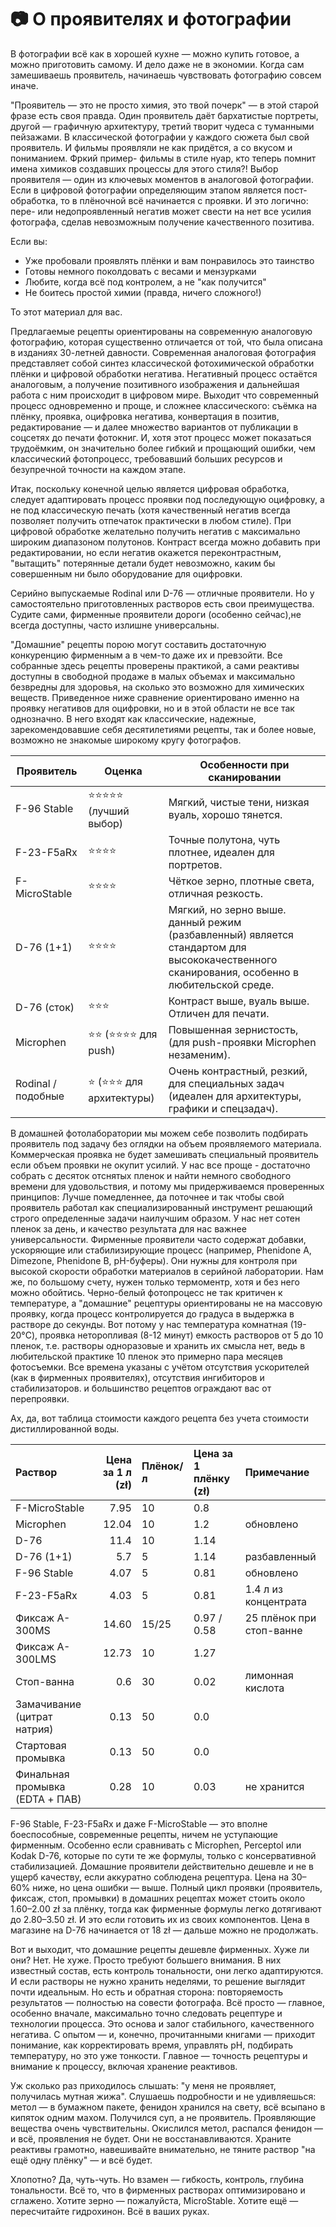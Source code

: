 # 📷 О проявителях и фотографии

В фотографии всё как в хорошей кухне — можно купить готовое, а можно приготовить самому. И дело даже не в экономии. 
Когда сам замешиваешь проявитель, начинаешь чувствовать фотографию совсем иначе.

"Проявитель — это не просто химия, это твой почерк" — в этой старой фразе есть своя правда. 
Один проявитель даёт бархатистые портреты, другой — графичную архитектуру, третий творит чудеса с туманными пейзажами.
В классической фотографии у каждого сюжета был свой проявитель. И фильмы проявляли не как придётся, а со вкусом и пониманием. Фркий пример- фильмы в стиле нуар, кто теперь помнит имена химиков создавших процессы для этого стиля?!
Выбор проявителя — один из ключевых моментов в аналоговой фотографии. 
Если в цифровой фотографии определяющим этапом является пост-обработка, то в плёночной всё начинается с проявки. 
И это логично: пере- или недопроявленный негатив может свести на нет все усилия фотографа, сделав невозможным получение 
качественного позитива.


Если вы:
- Уже пробовали проявлять плёнки и вам понравилось это таинство
- Готовы немного поколдовать с весами и мензурками
- Любите, когда всё под контролем, а не "как получится"
- Не боитесь простой химии (правда, ничего сложного!)

То этот материал для вас.

Предлагаемые рецепты ориентированы на современную аналоговую фотографию, которая существенно отличается от той, 
что была описана в изданиях 30-летней давности. Современная аналоговая фотография представляет собой синтез 
классической фотохимической обработки плёнки и цифровой обработки негатива. Негативный процесс остаётся аналоговым, 
а получение позитивного изображения и дальнейшая работа с ним происходит в цифровом мире.
Выходит что современный процесс одновременно и проще, и сложнее классического: 
съёмка на плёнку, проявка, оцифровка негатива, конвертация в позитив, редактирование — и далее множество вариантов 
от публикации в соцсетях до печати фотокниг. И, хотя этот процесс может показаться трудоёмким, 
он значительно более гибкий и прощающий ошибки, чем классический фотопроцесс, требовавший больших ресурсов и безупречной 
точности на каждом этапе.

Итак, поскольку конечной целью является цифровая обработка, следует адаптировать процесс проявки под последующую оцифровку, 
а не под классическую печать (хотя качественный негатив всегда позволяет получить отпечаток практически в любом стиле). 
При цифровой обработке желательно получить негатив с максимально широким диапазоном полутонов. 
Контраст всегда можно добавить при редактировании, но если негатив окажется переконтрастным, "вытащить" потерянные детали 
будет невозможно, каким бы совершенным ни было оборудование для оцифровки.

Серийно выпускаемые Rodinal или D-76 — отличные проявители. Но у самостоятельно приготовленных растворов есть свои преимущества.
Судите сами, фирменные проявители дороги (особенно сейчас),не всегда доступны, часто излишне универсальны.

"Домашние" рецепты порою могут составить достаточную конкуренцию фирменным а в чем-то даже их и превзойти.
Все собранные здесь рецепты проверены практикой, а сами реактивы доступны в свободной продаже в малых объемах и максимально безвредны для здоровья, на сколько это возможно для химических веществ.
Приведенное ниже сравнение ориентировано именно на проявку негативов для оцифровки, но и в этой области не все так однозначно. В него входят как
классические, надежные, зарекомендовавшие себя десятилетиями рецепты, так и более новые, возможно не знакомые широкому кругу фотографов.

| Проявитель         | Оценка                           | Особенности при сканировании                                                                                                                |
|--------------------|----------------------------------|---------------------------------------------------------------------------------------------------------------------------------------------|
| F-96 Stable        | ⭐⭐⭐⭐⭐ (лучший выбор)             | Мягкий, чистые тени, низкая вуаль, хорошо тянется.                                                                                          |
| F-23-F5aRx         | ⭐⭐⭐⭐                             | Точные полутона, чуть плотнее, идеален для портретов.                                                                                       |
| F-MicroStable      | ⭐⭐⭐⭐                             | Чёткое зерно, плотные света, отличная резкость.                                                                                             |
| D-76 (1+1)         | ⭐⭐⭐⭐                             | Мягкий, но зерно выше. данный режим (разбавленный) является стандартом для высококачественного сканирования, особенно в любительской среде. |
| D-76 (сток)        | ⭐⭐⭐                              | Контраст выше, вуаль выше. Отличен для печати.                                                                                              |
| Microphen          | ⭐⭐ (⭐⭐⭐⭐ для push)               | Повышенная зернистость, (для push-проявки Microphen незаменим).                                                                             |
| Rodinal / подобные | ⭐ (⭐⭐⭐ для архитектуры)          | Очень контрастный, резкий, для специальных задач (идеален для архитектуры, графики и спецзадач).                                            |


В домашней фотолаборатории мы можем себе позволить подбирать проявитель под задачу без оглядки на объем проявляемого материала. 
Коммерческая проявка не будет замешивать специальный проявитель если объем проявки не окупит усилий. У нас все проще - достаточно собрать с десяток отснятых пленок и найти немного свободного времени
для удовольствия, и потому мы придерживаемся проверенных принципов:
Лучше помедленнее, да поточнее и так чтобы свой проявитель работал как специализированный инструмент решающий строго определенные задачи наилучшим образом. У нас нет сотен пленок за день, и качество результата для нас важнее универсальности.
Фирменные проявители часто содержат добавки, ускоряющие или стабилизирующие процесс (например, Phenidone A, Dimezone, Phenidone B, pH-буферы). 
Они нужны для контроля при высокой скорости обработки материалов в серийной лаборатории. Нам же, по большому счету, нужен только термоментр, хотя и без него можно обойтись.
Черно-белый фотопроцесс не так критичен к температуре, а "домашние" рецептуры ориентированы не на массовую проявку, когда процесс контролируется до градуса в выдержка в растворе до секунды.
Вот потому у нас температура комнатная (19-20°C), проявка неторопливая (8-12 минут) емкость растворов от 5 до 10 пленок, т.е. растворы одноразовые и хранить их смысла нет, 
ведь в любительской практике 10 пленок это примерно пара месяцев фотосъемки. Все времена указаны с учётом отсутствия ускорителей (как в фирменных проявителях), отсутствия ингибиторов и стабилизаторов.
и большинство рецептов ограждают вас от перепроявки.

Ах, да, вот таблица стоимости каждого рецепта без учета стоимости дистиллированной воды.

| Раствор                         |   Цена за 1 л (zł) | Плёнок/л | Цена за 1 плёнку (zł) | Примечание               |
|:--------------------------------|-------------------:|:---------|:----------------------|:-------------------------|
| F-MicroStable                   |               7.95 | 10       | 0.8                   |                          |
| Microphen                       |              12.04 | 10       | 1.2                   | обновлено                |
| D-76                            |              11.4  | 10       | 1.14                  |                          |
| D-76 (1+1)                      |               5.7  | 5        | 1.14                  | разбавленный             |
| F-96 Stable                     |               4.07 | 5        | 0.81                  | обновлено                |
| F-23-F5aRx                      |               4.03 | 5        | 0.81                  | 1.4 л из концентрата     |
| Фиксаж A-300MS                  |              14.60 | 15/25    | 0.97 / 0.58           | 25 плёнок при стоп-ванне |
| Фиксаж A-300LMS                 |              12.73 | 10       | 1.27                  |                          |
| Стоп-ванна                      |               0.6  | 30       | 0.02                  | лимонная кислота         |
| Замачивание (цитрат натрия)     |               0.13 | 50       | 0.0                   |                          |
| Стартовая промывка              |               0.13 | 50       | 0.0                   |                          |
| Финальная промывка (EDTA + ПАВ) |               0.28 | 10       | 0.03                  | не хранится              |

F-96 Stable, F-23-F5aRx и даже F-MicroStable — это вполне боеспособные, современные рецепты, ничем не уступающие фирменным. Особенно если сравнивать с Microphen, Perceptol или Kodak D-76, которые по сути те же формулы, только с консервативной стабилизацией. Домашние проявители действительно дешевле и не в ущерб качеству, если аккуратно соблюдена рецептура. Цена на 30–60% ниже, но цена ошибки — выше. Полный цикл проявки (проявитель, фиксаж, стоп, промывки) в домашних рецептах может стоить около 1.60–2.00 zł за плёнку, тогда как фирменные формулы легко дотягивают до 2.80–3.50 zł. И это если готовить их из своих компонентов. Цена в магазине на D-76 начинается от 18 zł — дальше можно не продолжать.

Вот и выходит, что домашние рецепты дешевле фирменных. Хуже ли они? Нет. Не хуже. Просто требуют большего внимания. В них известный состав, есть контроль тональности, они легко адаптируются. И если растворы не нужно хранить неделями, то решение выглядит почти идеальным. Но есть и обратная сторона: повторяемость результатов — полностью на совести фотографа. Всё просто — главное, особенно вначале, максимально точно следовать рецептуре и технологии процесса. Это основа и залог стабильного, качественного негатива. С опытом — и, конечно, прочитанными книгами — приходит понимание, как корректировать время, управлять pH, подбирать температуру, но это уже тонкости. Главное — точность рецептуры и внимание к процессу, включая хранение реактивов.

Уж сколько раз приходилось слышать: "у меня не проявляет, получилась мутная жижа". Слушаешь подробности и не удивляешься: метол — в бумажном пакете, фенидон хранился на свету, всё всыпано в кипяток одним махом. Получился суп, а не проявитель. Проявляющие вещества очень чувствительны. Окислился метол, распался фенидон — и всё, проявления не будет. Они не восстанавливаются. Храните реактивы грамотно, навешивайте внимательно, не тяните раствор "на ещё одну плёнку" — и всё будет.

Хлопотно? Да, чуть-чуть. Но взамен — гибкость, контроль, глубина тональности. Всё то, что в фирменных растворах оптимизировано и сглажено. Хотите зерно — пожалуйста, MicroStable. Хотите ещё — пересчитайте гидрохинон. Всё в ваших руках.
